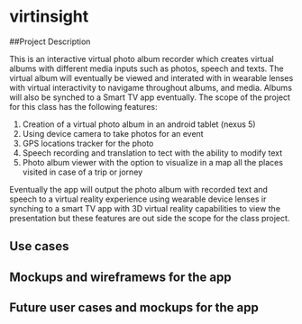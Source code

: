 # virtinsight

##Project Description

This is an interactive virtual photo album recorder which creates virtual albums with different media inputs such as photos, speech and texts. The virtual album will eventually be viewed and interated with in wearable lenses with virtual interactivity to navigame throughout albums, and media.  Albums will also be synched to a Smart TV app  eventually.  The scope of the project for this class has the following features:

1. Creation of a virtual photo album in an android tablet (nexus 5)
2. Using device camera to take photos for an event
3. GPS locations tracker for the photo
4. Speech recording and translation to tect with the ability to modify text
5. Photo album viewer with the option to visualize in a map all the places visited in case of a trip or jorney

Eventually the app will output the photo album with recorded text and speech to a virtual reality experience using  wearable device lenses ir synching to a smart TV app with 3D virtual reality capabilities to view the presentation but these features are out side the scope for the class project. 

## Use cases

## Mockups and wireframews for the app

## Future user cases and mockups for the app

